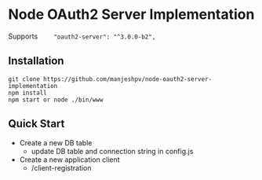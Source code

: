 # Node OAuth2 Server Implementation

Supports `    "oauth2-server": "^3.0.0-b2",`

## Installation

```
git clone https://github.com/manjeshpv/node-oauth2-server-implementation
npm install
npm start or node ./bin/www
```

## Quick Start

- Create a new DB table
  - update DB table and connection string in config.js
- Create a new application client
  - /client-registration